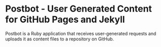 # Postbot - User Generated Content for GitHub Pages and Jekyll

Postbot is a Ruby application that receives user-generated requests and uploads
it as content files to a repository on GitHub.

